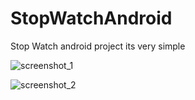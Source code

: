 # StopWatchAndroid
Stop Watch android project its very simple


![screenshot_1](https://cloud.githubusercontent.com/assets/17099115/13749650/632a4844-ea28-11e5-8bcd-537b426ee7ec.png)

![screenshot_2](https://cloud.githubusercontent.com/assets/17099115/13749709/8b3df2e0-ea28-11e5-8f86-8a3b1ead4e8b.png)

